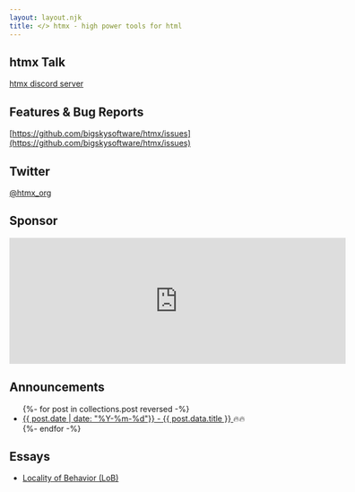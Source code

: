 ```yaml
---
layout: layout.njk
title: </> htmx - high power tools for html
---
```


## htmx Talk

[htmx discord server](/discord)

## Features & Bug Reports

[https://github.com/bigskysoftware/htmx/issues](https://github.com/bigskysoftware/htmx/issues)

## Twitter

[@htmx_org](https://twitter.com/htmx_org)

## Sponsor

<iframe src="https://github.com/sponsors/bigskysoftware/card" title="Sponsor bigskysoftware" height="225" width="600" style="border: 0;"></iframe>

<div class="row">
<div class="1 col">

## Announcements

<ul> 
{%- for post in collections.post reversed -%}
  <li><a href="{{ post.url  }}">{{ post.date | date: "%Y-%m-%d"}} - {{ post.data.title }} </a>🔥🔥</li>
{%- endfor -%}
</ul>
</div>
<div class="1 col">

## Essays

* [Locality of Behavior (LoB)](/essays/locality-of-behaviour)

</div>
</div>


